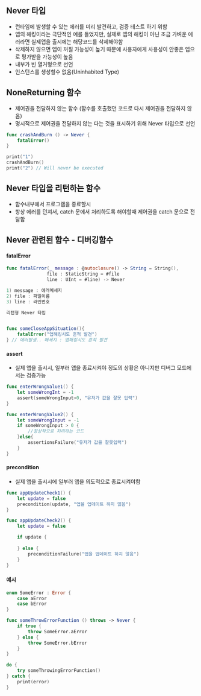 ## Never 타입
- 런타임에 발생할 수 있는 에러를 미리 발견하고, 검증 테스트 하기 위함
- 앱의 해킹이라는 극단적인 예를 들었지만, 실제로 앱의 해킹이 아닌 조금 가벼운 에러라면 실제앱을 출시에는 해당코드를 삭제해야함
- 삭제하지 않으면 앱이 꺼질 가능성이 높기 때문에 사용자에게 사용성이 안좋은 앱으로 평가받을 가능성이 높음
- 내부가 빈 열거형으로 선언
- 인스턴스를 생성할수 없음(Uninhabited Type)
## NoneReturning 함수
- 제어권을 전달하지 않는 함수 (함수를 호출했던 코드로 다시 제어권을 전달하지 않음)
- 명시적으로 제어권을 전달하지 않는 다는 것을 표시하기 위해 Never 타입으로 선언
```swift
func crashAndBurn () -> Never {
	fatalError()
}

print("1")
crashAndBurn()
print("2") // Will never be executed
```
## Never 타입을 리턴하는 함수
- 함수내부에서 프로그램을 종료할시
- 항상 에러를 던져서, catch 문에서 처리하도록 해야할때 제어권을 catch 문으로 전달함

## Never 관련된 함수 - 디버깅함수
#### fatalError
```swift
func fatalError(_ message : @autoclosure() -> String = String(), 
			   file : StaticString = #file
			   line : UInt = #line) -> Never

1) message : 에러메세지
2) file : 파일이름
3) line : 라인번호

리턴형 Never 타입


func someCloseAppSituation(){
	fatalError("앱해킹시도 흔적 발견")
} // 에러발생.. 메세지 : 앱해킹시도 흔적 발견
```

#### assert
- 실제 앱을 출시시, 일부러 앱을 종료시켜야 정도의 상황은 아니지만 디버그 모드에서는 검증가능
```swift
func enterWrongValue1() {
	let someWrongInt = -1
	assert(someWrongInput>0, "유저가 값을 잘못 입력")
}

func enterWrongValue2() {
	let someWrongInput = -1
	if someWrongInput > 0 {
		//정상적으로 처리하는 코드
	}else{
		assertionsFailure("유저가 값을 잘못입력")
	}
}
```

#### precondition 
- 실제 앱을 출시시에 일부러 앱을 의도적으로 종료시켜야함
```swift
func appUpdateCheck1() {
	let update = false
	precondition(update, "앱을 업데이트 하지 않음")
}

func appUpdateCheck2() {
	let update = false

	if update {
	
	} else {
		preconditionFailure("앱을 업데이트 하지 않음")
	} 
}
```
#### 예시
```swift
enum SomeError : Error {
	case aError
	case bError
}

func someThrowErrorFunction () throws -> Never {
	if true {
		throw SomeError.aError
	} else {
		throw SomeError.bError
	}
}

do {
	try someThrowingErrorFunction()
} catch {
	print(error)	
}
```
